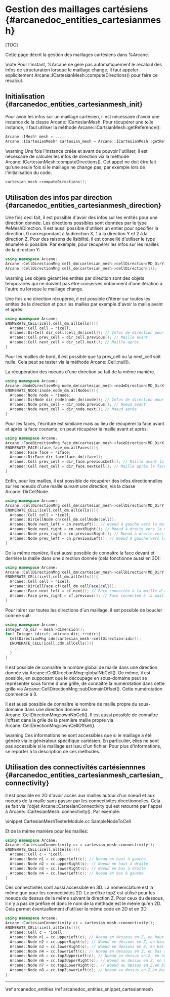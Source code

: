 ﻿# Gestion des maillages cartésiens {#arcanedoc_entities_cartesianmesh}

[TOC]

Cette page décrit la gestion des maillages cartésiens dans %Arcane.

\note Pour l'instant, %Arcane ne gère pas automatiquement le recalcul
des infos de structuration lorsque le maillage change. Il faut appeler
explicitement Arcane::ICartesianMesh::computeDirections() pour faire
ce recalcul.

## Initialisation {#arcanedoc_entities_cartesianmesh_init}

Pour avoir les infos sur un maillage cartésien, il est nécessaire
d'avoir une instance de la classe Arcane::ICartesianMesh. Pour
récupérer une telle instance, il faut utiliser la méthode
Arcane::ICartsianMesh::getReference():

```cpp
Arcane::IMesh* mesh = ...;
Arcane::ICartesianMesh* cartesian_mesh = Arcane::ICartesianMesh::getReference(mesh,true);
```

\warning Une fois l'instance créée et avant de pouvoir l'utiliser, il
est nécessaire de calculer les infos de direction via la méthode
Arcane::ICartesianMesh::computeDirections(). Cet appel ne doit être fait
qu'une seule fois si le maillage ne change pas, par exemple lors de
l'initialisation du code.

```cpp
cartesian_mesh->computeDirections();
```

## Utilisation des infos par direction {#arcanedoc_entities_cartesianmesh_direction}

Une fois ceci fait, il est possible d'avoir des infos sur les entités
pour une direction donnée. Les directions possibles sont données par
le type #eMeshDirection. Il est aussi possible d'utiliser un entier
pour spécifier la direction, 0 correspondant à la direction X, 1 à la
direction Y et 2 à la direction Z. Pour des raisons de lisibilité, il
est conseillé d'utiliser le type énuméré si possible.
Par exemple, pour récupérer les infos
sur les mailles de la direction Y:

```cpp
using namespace Arcane;
Arcane::CellDirectionMng cell_dm(cartesian_mesh->cellDirection(MD_DirY));
Arcane::CellDirectionMng cell_dm(cartesian_mesh->cellDirection(1));
```

\warning Les objets gérant les entités par direction sont des objets
temporaires qui ne doivent pas être conservés notamment d'une
itération à l'autre ou lorsque le maillage change.

Une fois une direction récupérée, il est possible d'itérer sur toutes
les entités de la direction et pour les mailles par exemple d'avoir
la maille avant et après:

```cpp
using namespace Arcane;
ENUMERATE_CELL(icell,cell_dm.allCells()){
  Arcane::Cell cell = *icell;
  Arcane::DirCell dir_cell(cell_dm[icell]); // Infos de direction pour cell
  Arcane::Cell prev_cell = dir_cell.previous(); // Maille avant
  Arcane::Cell next_cell = dir_cell.next(); // Maille après.
}
```

Pour les mailles de bord, il est possible que \a prev_cell ou \a
next_cell soit nulle. Cela peut se tester via la méthode Arcane::Cell::null().

La récupération des noeuds d'une direction se fait de la même manière.

```cpp
using namespace Arcane;
Arcane::NodeDirectionMng node_dm(cartesian_mesh->nodeDirection(MD_DirX));
ENUMERATE_NODE(inode,node_dm.allNodes()){
  Arcane::Node node = *inode;
  Arcane::DirNode dir_node(node_dm[inode]); // Infos de direction pour node
  Arcane::Node prev_cell = dir_node.previous(); // Noeud avant
  Arcane::Node next_cell = dir_node.next(); // Noeud après
}
```

Pour les faces, l'écriture est similaire mais au lieu de récupérer
la face avant et après la face courante, on peut récupérer la maille
avant et après:

```cpp
using namespace Arcane;
Arcane::FaceDirectionMng face_dm(cartesian_mesh->faceDirection(MD_DirX));
ENUMERATE_FACE(iface,face_dm.allFaces()){
  Arcane::Face face = *iface;
  Arcane::DirFace dir_face(face_dm[iface]);
  Arcane::Cell prev_cell = dir_face.previousCell(); // Maille avant la face
  Arcane::Cell next_cell = dir_face.nextCell(); // Maille après la face
}
```

Enfin, pour les mailles, il est possible de récupérer des infos
directionnelles sur les noeuds d'une maille suivant une direction,
via la classe Arcane::DirCellNode.

```cpp
using namespace Arcane;
Arcane::CellDirectionMng cell_dm(cartesian_mesh->cellDirection(MD_DirY));
ENUMERATE_CELL(icell,cell_dm.allCells()){
  Arcane::Cell cell = *icell;
  Arcane::DirCellNode cn(cell_dm.cellNode(cell));
  Arcane::Node next_left = cn.nextLeft(); // Noeud à gauche vers la maille d'après.
  Arcane::Node next_right = cn.nextRight(); // Noeud à droite vers la maille d'après.
  Arcane::Node prev_right = cn.previousRight(); // Noeud à droite vers la maille d'avant .
  Arcane::Node prev_left = cn.previousLeft(); // Noeud à gauche vers la maille d'avant .
}
```

De la même manière, il est aussi possible de connaitre la face devant et derrière la
maille dans une direction donnée (cela fonctionne aussi en 3D):

```cpp
using namespace Arcane;
Arcane::CellDirectionMng cell_dm(cartesian_mesh->cellDirection(MD_DirY));
ENUMERATE_CELL(icell,cell_dm.allCells()){
  Arcane::Cell cell = *icell;
  Arcane::DirCellFace cf(cell_dm.cellFace(cell));
  Arcane::Face next_left = cf.next(); // Face connectée à la maille d'après.
  Arcane::Face prev_right = cf.previous(); // Face connectée à la maille d'avant.
}
```

Pour itérer sur toutes les directions d'un maillage, il est
possible de boucler comme suit:

```cpp
using namespace Arcane;
Integer nb_dir = mesh->dimension();
for( Integer idir=0; idir<nb_dir; ++idir){
  CellDirectionMng cdm(cartesian_mesh->cellDirection(idir));
  ENUMERATE_CELL(icell,cdm.allCells()){
    ...
  }
}
```

Il est possible de connaître le
nombre global de maille dans une direction donnée via
Arcane::CellDirectionMng::globalNbCell(). De même, il est possible, en
supposant que le découpage en sous-domaine peut se représenter sous
forme d'une grille, de connaître la numérotation dans cette
grille via Arcane::CellDirectionMng::subDomainOffset(). Cette numérotation
commence à 0.

Il est aussi possible de connaître le
nombre de maille propre du sous-domaine dans une direction donnée via
Arcane::CellDirectionMng::ownNbCell(). Il est aussi possible de connaître
l'offset dans la grile de la première maille propre via
Arcane::CellDirectionMng::ownCellOffset().

\warning Ces informations ne sont accessibles que si le maillage a
été généré via le générateur spécifique cartésien. En particulier,
elles ne sont pas accessible si le maillage est issu d'un
fichier. Pour plus d'informations, se reporter à la description de
ces méthodes.

## Utilisation des connectivités cartésiennnes {#arcanedoc_entities_cartesianmesh_cartesian_connectivity}

Il est possible en 2D d'avoir accès aux mailles autour d'un noeud et aux noeuds de la maille sans
passer par les connectivités directionnelles. Cela se fait via
l'objet Arcane::CartesianConnectivity qui est retourné par l'appel à
Arcane::ICartesianMesh::connectivity(). Par exemple:

\snippet CartesianMeshTesterModule.cc SampleNodeToCell

Et de la même manière pour les mailles:

```cpp
using namespace Arcane;
Arcane::CartesianConnectivity cc = cartesian_mesh->connectivity();
ENUMERATE_CELL(icell,allCells()){
  Arcane::Cell c = *icell;
  Arcane::Node n1 = cc.upperLeft(c); // Noeud en haut à gauche
  Arcane::Node n2 = cc.upperRight(c); // Noeud en haut à droite
  Arcane::Node n3 = cc.lowerRight(c); // Noeud en bas à droite
  Arcane::Node n4 = cc.lowerLeft(c); // Noeud en bas à gauche
}
```

Ces connectivités sont aussi accessible en
3D. La nomemclature est la même que pour les connectivités 2D. Le
préfixe topZ est utilisé pour les noeuds du dessus de la même suivant
la direction Z. Pour ceux du dessous, il n'y a pas de préfixe et donc
le nom de la méthode est le même qu'en 2D. Cela permet éventuellement
d'utiliser le même code en 2D et en 3D.

```cpp
using namespace Arcane;
Arcane::CartesianConnectivity cc = cartesian_mesh->connectivity();
ENUMERATE_CELL(icell,allCells()){
  Arcane::Cell c = *icell;
  Arcane::Node n1 = cc.upperLeft(c); // Noeud en dessous en Z, en haut à gauche
  Arcane::Node n2 = cc.upperRight(c); // Noeud en dessous en Z, en haut à droite
  Arcane::Node n3 = cc.lowerRight(c); // Noeud en dessous en Z, en bas à droite
  Arcane::Node n4 = cc.lowerLeft(c); // Noeud en dessous en Z, en bas à gauche
  Arcane::Node n5 = cc.topZUpperLeft(c); // Noeud au dessus en Z, en haut à gauche
  Arcane::Node n6 = cc.topZUpperRight(c); // Noeud au dessus en Z, en haut à droite
  Arcane::Node n7 = cc.topZLowerRight(c); // Noeud au dessus en Z,en bas à droite
  Arcane::Node n8 = cc.topZLowerLeft(c); // Noeud au dessus en Z,en bas à gauche
}
```



____

<div class="section_buttons">
<span class="back_section_button">
\ref arcanedoc_entities
</span>
<span class="next_section_button">
\ref arcanedoc_entities_snippet_cartesianmesh
</span>
</div>

